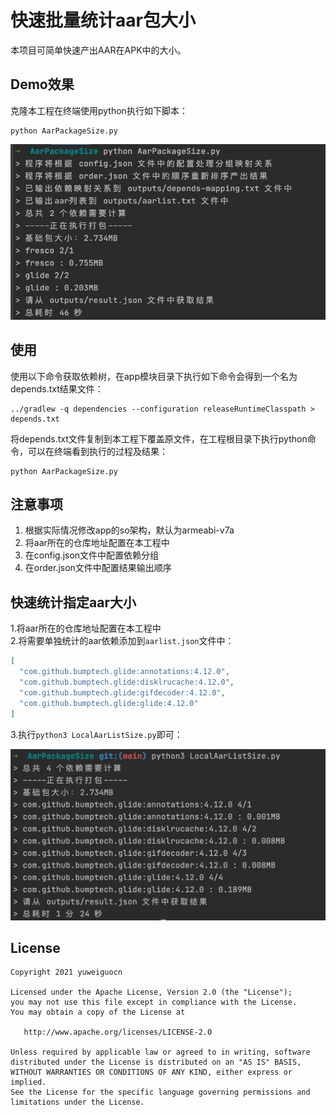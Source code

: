 # 快速批量统计aar包大小

本项目可简单快速产出AAR在APK中的大小。

## Demo效果
克隆本工程在终端使用python执行如下脚本：

```
python AarPackageSize.py
```

![](./img/demo.png)

## 使用
使用以下命令获取依赖树，在app模块目录下执行如下命令会得到一个名为depends.txt结果文件：
```
../gradlew -q dependencies --configuration releaseRuntimeClasspath > depends.txt
```

将depends.txt文件复制到本工程下覆盖原文件，在工程根目录下执行python命令，可以在终端看到执行的过程及结果：
```
python AarPackageSize.py
```

## 注意事项
1. 根据实际情况修改app的so架构，默认为armeabi-v7a  
2. 将aar所在的仓库地址配置在本工程中
3. 在config.json文件中配置依赖分组
4. 在order.json文件中配置结果输出顺序

## 快速统计指定aar大小
1.将aar所在的仓库地址配置在本工程中  
2.将需要单独统计的aar依赖添加到`aarlist.json`文件中：  
```json
[
  "com.github.bumptech.glide:annotations:4.12.0",
  "com.github.bumptech.glide:disklrucache:4.12.0",
  "com.github.bumptech.glide:gifdecoder:4.12.0",
  "com.github.bumptech.glide:glide:4.12.0"
]
```
3.执行`python3 LocalAarListSize.py`即可：  
 
![](./img/local_aar.png)

##  License
```
Copyright 2021 yuweiguocn

Licensed under the Apache License, Version 2.0 (the "License");
you may not use this file except in compliance with the License.
You may obtain a copy of the License at

   http://www.apache.org/licenses/LICENSE-2.0

Unless required by applicable law or agreed to in writing, software
distributed under the License is distributed on an "AS IS" BASIS,
WITHOUT WARRANTIES OR CONDITIONS OF ANY KIND, either express or implied.
See the License for the specific language governing permissions and
limitations under the License.
```